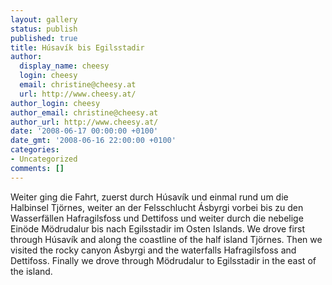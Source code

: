 ```yaml
---
layout: gallery
status: publish
published: true
title: Húsavík bis Egilsstadir
author:
  display_name: cheesy
  login: cheesy
  email: christine@cheesy.at
  url: http://www.cheesy.at/
author_login: cheesy
author_email: christine@cheesy.at
author_url: http://www.cheesy.at/
date: '2008-06-17 00:00:00 +0100'
date_gmt: '2008-06-16 22:00:00 +0100'
categories:
- Uncategorized
comments: []
---
```

<!--:de-->Weiter ging die Fahrt, zuerst durch Húsavík und einmal rund um die Halbinsel Tjörnes, weiter an der Felsschlucht Ásbyrgi vorbei bis zu den Wasserfällen Hafragilsfoss und Dettifoss und weiter durch die nebelige Einöde Mödrudalur bis nach Egilsstadir im Osten Islands.
<!--:--><!--:en-->We drove first through Húsavík and along the coastline of the half island Tjörnes. Then we visited the rocky canyon Ásbyrgi and the waterfalls Hafragilsfoss and Dettifoss. Finally we drove through Mödrudalur to Egilsstadir in the east of the island.
<!--:-->

